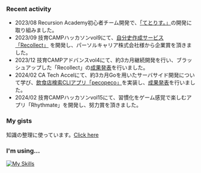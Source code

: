 ### Recent activity
- 2023/08 Recursion Academy初心者チーム開発で、[「てとりす。」](https://github.com/teamdev-c/work-space)の開発に取り組みました。
- 2023/09 技育CAMPハッカソンvol9にて、[自分史作成サービス「Recollect」](https://github.com/Seiya-Tagami/Recollect-Web) を開発し、パーソルキャリア株式会社様から企業賞を頂きました。
- 2023/12 技育CAMPアドバンスvol4にて、約3カ月継続開発を行い、ブラッシュアップした「Recollect」の[成果発表](https://docs.google.com/presentation/d/1cBwZ-pXHmJGIHrIKgwCsSUtNJDzfKIXB/edit#slide=id.p1)を行いました。
- 2024/02 CA Tech Accelにて、約3カ月Goを用いたサーバサイド開発について学び、[飲食店検索CLIアプリ「pecopeco」](https://github.com/Seiya-Tagami/pecopeco)を実装し、[成果発表](https://docs.google.com/presentation/d/1ejWeAxkQPYPJqpKaBeQvfXf8qpM1uMoR_F6LdFQOW9o/edit#slide=id.p)を行いました。
- 2024/02 技育CAMPハッカソンvol15にて、習慣化をゲーム感覚で楽しむアプリ「Rhythmate」を開発し、努力賞を頂きました。

### My gists
知識の整理に使っています。[Click here](https://gist.github.com/Seiya-Tagami)

### I'm using...
[![My Skills](https://skillicons.dev/icons?i=ts,react,nextjs,nodejs,go)](https://skillicons.dev)

<!--
**Seiya-Tagami/Seiya-Tagami** is a ✨ _special_ ✨ repository because its `README.md` (this file) appears on your GitHub profile.

Here are some ideas to get you started:

- 🔭 I’m currently working on ...
- 🌱 I’m currently learning ...
- 👯 I’m looking to collaborate on ...
- 🤔 I’m looking for help with ...
- 💬 Ask me about ...
- 📫 How to reach me: ...
- 😄 Pronouns: ...
- ⚡ Fun fact: ...
-->

